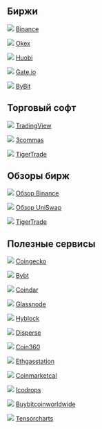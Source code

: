 Биржи
-----

![](https://education.doubletop.io/assets/images/links/binance.png) [Binance](https://www.binance.com/en/register?ref=AXP8X1LD)

![](https://education.doubletop.io/assets/images/links/okex.png) [Okex](https://www.okex.com/join/1924256908)

![](https://education.doubletop.io/assets/images/links/huobi.png) [Huobi](https://www.huobi.com/en-us/topic/invited/?invite_code=wbsm5)

![](https://education.doubletop.io/assets/images/links/gate.png) [Gate.io](https://www.gate.io/signup/2798921)

![](https://education.doubletop.io/assets/images/links/bybit.png) [ByBit](https://www.bybit.com/app/register?ref=r9PNW)

Торговый софт
-------------

![](https://education.doubletop.io/assets/images/links/tradingview.png) [TradingView](https://uk.tradingview.com/gopro/?share_your_love=HexDrunker)

![](https://education.doubletop.io/assets/images/links/3commas.png) [3commas](https://3commas.io/?c=hexdrunker)

![](https://education.doubletop.io/assets/images/links/tigertrade.png) [TigerTrade](https://tigertradesoft.ru/u/27003)

Обзоры бирж
-----------

![](https://education.doubletop.io/assets/images/links/binance.png) [Обзор Binance](https://www.youtube.com/watch?v=-WXtZeHi7zw)

![](https://education.doubletop.io/assets/images/links/uniswap.png) [Обзор UniSwap](https://www.youtube.com/watch?v=chAN8Ey_DMA&t=748s)

![](https://education.doubletop.io/assets/images/links/tigertrade.png) [TigerTrade](https://youtu.be/Bmj2h2IQDf8)

Полезные сервисы
----------------

![](https://education.doubletop.io/assets/images/links/coingecko.png) [Coingecko](https://www.coingecko.com/ru)

![](https://education.doubletop.io/assets/images/links) [Bybt](https://www.bybt.com/)

![](https://education.doubletop.io/assets/images/links/coindar.png) [Coindar](https://coindar.org/ru)

![](https://education.doubletop.io/assets/images/links/glassnode.png) [Glassnode](https://studio.glassnode.com/)

![](https://education.doubletop.io/assets/images/links/hyblock.png) [Hyblock](https://hyblockcapital.com/)

![](https://education.doubletop.io/assets/images/links/disperse.png) [Disperse](https://disperse.app/)

![](https://education.doubletop.io/assets/images/links/coin360.png) [Coin360](https://coin360.com/)

![](https://education.doubletop.io/assets/images/links/ethgasstation.png) [Ethgasstation](https://ethgasstation.info/)

![](https://education.doubletop.io/assets/images/links/coinmarketcal.png) [Coinmarketcal](https://coinmarketcal.com/en/)

![](https://education.doubletop.io/assets/images/links/icodrops.png) [Icodrops](https://icodrops.com/)

![](https://education.doubletop.io/assets/images/links/buybitcoinworldwide.png) [Buybitcoinworldwide](https://www.buybitcoinworldwide.com/fee-calculator/)

![](https://education.doubletop.io/assets/images/links/tensorcharts.png) [Tensorcharts](https://tensorcharts.com/)